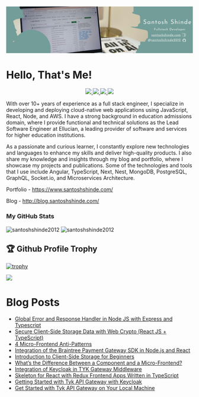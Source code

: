 [![Santosh Shinde GitHub Banner](./santosh-shinde.png)](https://www.santoshshinde.com/)


# Hello, That's Me!

<p align="center"> 
 <a href="https://twitter.com/shindesan2012" alt="santosh shinde github stats">
   <img src="https://img.shields.io/badge/-@shindesan2012-%231DA1F2?style=flat-square&logo=twitter&logoColor=ffffff" />
 </a>
 <a href="https://github.com/santoshshinde2012" alt="santosh shinde github stats">
   <img src="https://img.shields.io/badge/-@santoshshinde2012-%23181717?style=flat-square&logo=github" />
 </a>
 <a href="https://www.linkedin.com/in/shindesantosh" alt="santosh shinde github stats">
   <img src="https://img.shields.io/badge/-shindesantosh-blue?style=flat-square&logo=Linkedin&logoColor=white&link=https://www.linkedin.com/in/shindesantosh" />
 </a>
 <a href="http://blog.santoshshinde.com/" alt="santosh shinde blog">
   <img src="https://img.shields.io/badge/blog.santoshshinde.com-brightgreen?style=flat-square" />
 </a>
</p>


With over 10+ years of experience as a full stack engineer, I specialize in developing and deploying cloud-native web applications using JavaScript, React, Node, and AWS. I have a strong background in education admissions domain, where I provide functional and technical solutions as the Lead Software Engineer at Ellucian, a leading provider of software and services for higher education institutions.

As a passionate and curious learner, I constantly explore new technologies and languages to enhance my skills and deliver high-quality products. I also share my knowledge and insights through my blog and portfolio, where I showcase my projects and publications. Some of the technologies and tools that I use include Angular, TypeScript, Next, Nest, MongoDB, PostgreSQL, GraphQL, Socket.io, and Microservices Architecture.

Portfolio - https://www.santoshshinde.com/

Blog - http://blog.santoshshinde.com/

### My GitHub Stats
<div>
<img align="center" width="49%" src="https://github-readme-streak-stats.herokuapp.com/?user=santoshshinde2012" alt="santoshshinde2012" />
<img align="center" width="49%"  src="https://github-readme-stats.vercel.app/api?username=santoshshinde2012&show_icons=true&locale=en" alt="santoshshinde2012" />
</div>

## 🏆 Github Profile Trophy

[![trophy](https://github-profile-trophy.vercel.app/?username=santoshshinde2012&theme=monokai&margin-w=15&margin-h=15&&no-frame=true&row=1)](https://github.com/ryo-ma/github-profile-trophy)

<img src="https://github-readme-stats.vercel.app/api/top-langs/?username=santoshshinde2012&layout=compact&hide=html" />

<br/>

# Blog Posts

<!-- BLOG-POST-LIST:START -->
- [Global Error and Response Handler in Node JS with Express and Typescript](https://javascript.plainenglish.io/global-error-and-response-handler-in-node-js-with-express-and-typescript-913ec06d74b3?source=rss-f5cfa346da5------2)
- [Secure Client-Side Storage Data with Web Crypto &lpar;React JS + TypeScript&rpar;](https://javascript.plainenglish.io/secure-client-side-storage-data-using-with-web-crypto-react-js-typescript-f43944fad7b3?source=rss-f5cfa346da5------2)
- [4 Micro-Frontend Anti-Patterns](https://javascript.plainenglish.io/four-micro-frontend-anti-patterns-58aaa9fe19d5?source=rss-f5cfa346da5------2)
- [Integration of the Braintree Payment Gateway SDK in Node.js and React](https://javascript.plainenglish.io/integration-of-the-braintree-payment-gateway-sdk-in-node-js-and-react-js-ba64bd48177f?source=rss-f5cfa346da5------2)
- [Introduction to Client-Side Storage for Beginners](https://javascript.plainenglish.io/introduction-to-client-side-storage-31b103909fb9?source=rss-f5cfa346da5------2)
- [What’s the Difference Between a Component and a Micro-Frontend?](https://javascript.plainenglish.io/whats-the-difference-between-a-component-and-a-micro-frontend-43aefd0af062?source=rss-f5cfa346da5------2)
- [Integration of Keycloak in TYK Gateway Middleware](https://javascript.plainenglish.io/integration-of-keycloak-in-tyk-gateway-middleware-26f8e5b760e3?source=rss-f5cfa346da5------2)
- [Skeleton for React with Redux Frontend Apps Written in TypeScript](https://javascript.plainenglish.io/skeleton-for-react-with-redux-frontend-apps-written-in-typescript-9f5490e94e6d?source=rss-f5cfa346da5------2)
- [Getting Started with Tyk API Gateway with Keycloak](https://javascript.plainenglish.io/getting-started-to-tyk-api-gateway-with-keycloak-16307435584a?source=rss-f5cfa346da5------2)
- [Get Started with Tyk API Gateway on Your Local Machine](https://javascript.plainenglish.io/getting-started-with-tyk-open-source-on-your-local-machine-6468d1c4f7b?source=rss-f5cfa346da5------2)
<!-- BLOG-POST-LIST:END -->
